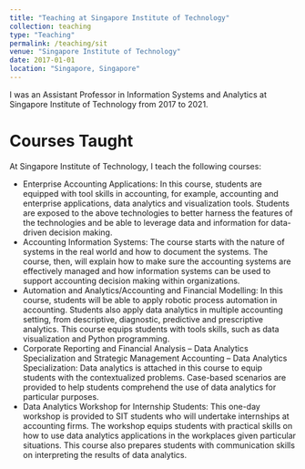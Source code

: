 ```yaml
---
title: "Teaching at Singapore Institute of Technology"
collection: teaching
type: "Teaching"
permalink: /teaching/sit
venue: "Singapore Institute of Technology"
date: 2017-01-01
location: "Singapore, Singapore"
---
```


I was an Assistant Professor in Information Systems and Analytics at Singapore Institute of Technology from 2017 to 2021.

Courses Taught
======

At Singapore Institute of Technology, I teach the following courses:

* Enterprise Accounting Applications: In this course, students are equipped with tool skills in accounting, for example, accounting and enterprise applications, data analytics and visualization tools. Students are exposed to the above technologies to better harness the features of the technologies and be able to leverage data and information for data-driven decision making.
* Accounting Information Systems: The course starts with the nature of systems in the real world and how to document the systems. The course, then, will explain how to make sure the accounting systems are effectively managed and how information systems can be used to support accounting decision making within organizations.
* Automation and Analytics/Accounting and Financial Modelling: In this course, students will be able to apply robotic process automation in accounting. Students also apply data analytics in multiple accounting setting, from descriptive, diagnostic, predictive and prescriptive analytics. This course equips students with tools skills, such as data visualization and Python programming.
* Corporate Reporting and Financial Analysis – Data Analytics Specialization and Strategic Management Accounting – Data Analytics Specialization: Data analytics is attached in this course to equip students with the contextualized problems. Case-based scenarios are provided to help students comprehend the use of data analytics for particular purposes.
* Data Analytics Workshop for Internship Students: This one-day workshop is provided to SIT students who will undertake internships at  accounting firms. The workshop equips students with practical skills on how to use data analytics applications in the workplaces given particular situations. This course also prepares students with communication skills on interpreting the results of data analytics.

